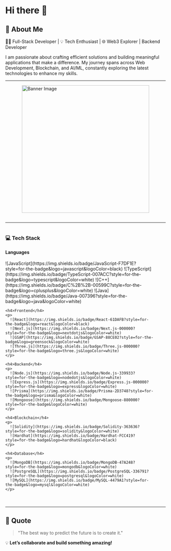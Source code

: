 # Hi there 👋  

## 🚀 About Me  
👨‍💻 Full-Stack Developer | 💡 Tech Enthusiast | 🌐 Web3 Explorer | Backend Developer  

I am passionate about crafting efficient solutions and building meaningful applications that make a difference. My journey spans across Web Development, Blockchain, and AI/ML, constantly exploring the latest technologies to enhance my skills.  

---

<div style="display: flex; justify-content: center; align-items: center; margin-bottom: 30px;">
  <img src="https://github.com/user-attachments/assets/451d995a-27c1-477e-958a-6fa700951bf5" alt="Banner Image" width="400" />
</div>

---

<div style="display: flex; justify-content: space-around; align-items: flex-start; flex-wrap: wrap;">
  <div style="margin-right: 30px; margin-bottom: 20px;">
    <h3>💻 Tech Stack</h3>
    <h4>Languages</h4>
    <p>
      ![JavaScript](https://img.shields.io/badge/JavaScript-F7DF1E?style=for-the-badge&logo=javascript&logoColor=black)  
      ![TypeScript](https://img.shields.io/badge/TypeScript-007ACC?style=for-the-badge&logo=typescript&logoColor=white)  
      ![C++](https://img.shields.io/badge/C%2B%2B-00599C?style=for-the-badge&logo=cplusplus&logoColor=white)  
      ![Java](https://img.shields.io/badge/Java-007396?style=for-the-badge&logo=java&logoColor=white)
    </p>

    <h4>Frontend</h4>
    <p>
      ![React](https://img.shields.io/badge/React-61DAFB?style=for-the-badge&logo=react&logoColor=black)  
      ![Next.js](https://img.shields.io/badge/Next.js-000000?style=for-the-badge&logo=nextdotjs&logoColor=white)  
      ![GSAP](https://img.shields.io/badge/GSAP-88CE02?style=for-the-badge&logo=greensock&logoColor=white)  
      ![Three.js](https://img.shields.io/badge/Three.js-000000?style=for-the-badge&logo=three.js&logoColor=white)
    </p>

    <h4>Backend</h4>
    <p>
      ![Node.js](https://img.shields.io/badge/Node.js-339933?style=for-the-badge&logo=nodedotjs&logoColor=white)  
      ![Express.js](https://img.shields.io/badge/Express.js-000000?style=for-the-badge&logo=express&logoColor=white)  
      ![Prisma](https://img.shields.io/badge/Prisma-2D3748?style=for-the-badge&logo=prisma&logoColor=white)  
      ![Mongoose](https://img.shields.io/badge/Mongoose-880000?style=for-the-badge&logoColor=white)
    </p>

    <h4>Blockchain</h4>
    <p>
      ![Solidity](https://img.shields.io/badge/Solidity-363636?style=for-the-badge&logo=solidity&logoColor=white)  
      ![Hardhat](https://img.shields.io/badge/Hardhat-FCC419?style=for-the-badge&logo=hardhat&logoColor=black)
    </p>

    <h4>Database</h4>
    <p>
      ![MongoDB](https://img.shields.io/badge/MongoDB-47A248?style=for-the-badge&logo=mongodb&logoColor=white)  
      ![PostgreSQL](https://img.shields.io/badge/PostgreSQL-336791?style=for-the-badge&logo=postgresql&logoColor=white)  
      ![MySQL](https://img.shields.io/badge/MySQL-4479A1?style=for-the-badge&logo=mysql&logoColor=white)
    </p>
  </div>
</div>

---

## 🌟 Quote  
> "The best way to predict the future is to create it."  

💡 **Let’s collaborate and build something amazing!**
